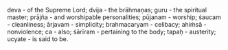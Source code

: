 deva - of the Supreme Lord; dvija - the brāhmaṇas; guru - the spiritual master; prājña - and worshipable personalities; pūjanam - worship; śaucam - cleanliness; ārjavam - simplicity; brahmacaryam - celibacy; ahiṁsā - nonviolence; ca - also; śārīram - pertaining to the body; tapaḥ - austerity; ucyate - is said to be.